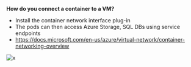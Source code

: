 **How do you connect a container to a VM?**
- Install the container network interface plug-in
- The pods can then access Azure Storage, SQL DBs using service endpoints
- https://docs.microsoft.com/en-us/azure/virtual-network/container-networking-overview

![x](https://i.imgur.com/PkZWoEE.png)
